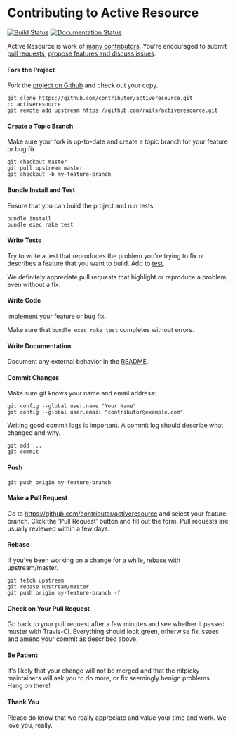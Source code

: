 Contributing to Active Resource
=====================

[![Build Status](https://travis-ci.org/rails/activeresource.svg?branch=master)](https://travis-ci.org/rails/activeresource)
[![Documentation Status](http://inch-ci.org/github/rails/activeresource.svg?branch=master)](http://inch-ci.org/github/rails/activeresource)

Active Resource is work of [many contributors](https://github.com/rails/activeresource/graphs/contributors). You're encouraged to submit [pull requests](https://github.com/rails/activeresource/pulls), [propose features and discuss issues](https://github.com/rails/activeresource/issues).

#### Fork the Project

Fork the [project on Github](https://github.com/rails/activeresource) and check out your copy.

```
git clone https://github.com/contributor/activeresource.git
cd activeresource
git remote add upstream https://github.com/rails/activeresource.git
```

#### Create a Topic Branch

Make sure your fork is up-to-date and create a topic branch for your feature or bug fix.

```
git checkout master
git pull upstream master
git checkout -b my-feature-branch
```

#### Bundle Install and Test

Ensure that you can build the project and run tests.

```
bundle install
bundle exec rake test
```

#### Write Tests

Try to write a test that reproduces the problem you're trying to fix or describes a feature that you want to build. Add to [test](test).

We definitely appreciate pull requests that highlight or reproduce a problem, even without a fix.

#### Write Code

Implement your feature or bug fix.

Make sure that `bundle exec rake test` completes without errors.

#### Write Documentation

Document any external behavior in the [README](README.md).

#### Commit Changes

Make sure git knows your name and email address:

```
git config --global user.name "Your Name"
git config --global user.email "contributor@example.com"
```

Writing good commit logs is important. A commit log should describe what changed and why.

```
git add ...
git commit
```

#### Push

```
git push origin my-feature-branch
```

#### Make a Pull Request

Go to https://github.com/contributor/activeresource and select your feature branch. Click the 'Pull Request' button and fill out the form. Pull requests are usually reviewed within a few days.

#### Rebase

If you've been working on a change for a while, rebase with upstream/master.

```
git fetch upstream
git rebase upstream/master
git push origin my-feature-branch -f
```

#### Check on Your Pull Request

Go back to your pull request after a few minutes and see whether it passed muster with Travis-CI. Everything should look green, otherwise fix issues and amend your commit as described above.

#### Be Patient

It's likely that your change will not be merged and that the nitpicky maintainers will ask you to do more, or fix seemingly benign problems. Hang on there!

#### Thank You

Please do know that we really appreciate and value your time and work. We love you, really.
